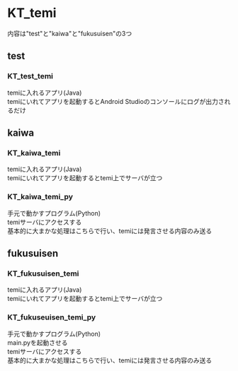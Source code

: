 # KT_temi
内容は"test"と"kaiwa"と"fukusuisen"の3つ
## test
### KT_test_temi
temiに入れるアプリ(Java)  
temiにいれてアプリを起動するとAndroid Studioのコンソールにログが出力されるだけ
## kaiwa
### KT_kaiwa_temi
temiに入れるアプリ(Java)  
temiにいれてアプリを起動するとtemi上でサーバが立つ
### KT_kaiwa_temi_py
手元で動かすプログラム(Python)   
temiサーバにアクセスする  
基本的に大まかな処理はこちらで行い、temiには発言させる内容のみ送る
## fukusuisen
### KT_fukusuisen_temi
temiに入れるアプリ(Java)  
temiにいれてアプリを起動するとtemi上でサーバが立つ
### KT_fukuseuisen_temi_py
手元で動かすプログラム(Python)   
main.pyを起動させる  
temiサーバにアクセスする  
基本的に大まかな処理はこちらで行い、temiには発言させる内容のみ送る